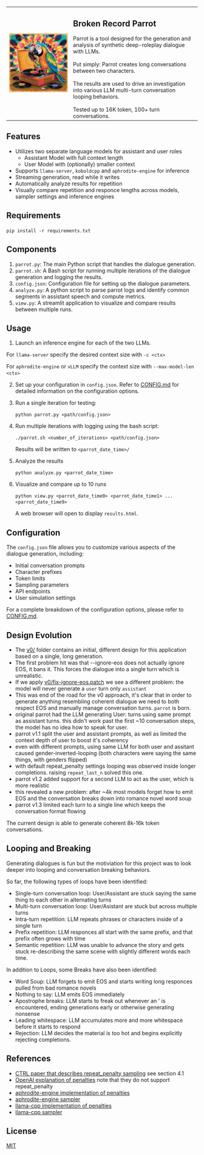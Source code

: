 | | |
| --- | --- |
| ![Broken Record Parrot](img/broken_record_parrot.png "A parrot sitting on a turntable, chewing on a record") | <h2>Broken Record Parrot</h2>Parrot is a tool designed for the generation and analysis of synthetic deep-roleplay dialogue with LLMs.<br><br>Put simply: Parrot creates long conversations between two characters.<br><br>The results are used to drive an investigation into various LLM multi-turn conversation looping behaviors.<br><br>Tested up to 16K token, 100+ turn conversations. |


## Features

- Utilizes two separate language models for assistant and user roles
  - Assistant Model with full context length
  - User Model with (optionally) smaller context
- Supports `llama-server`, `koboldcpp` and `aphrodite-engine` for inference
- Streaming generation, read while it writes
- Automatically analyze results for repetition
- Visually compare repetition and responce lengths across models, sampler settings and inference engines

## Requirements

`pip install -r requirements.txt`

## Components

1. `parrot.py`: The main Python script that handles the dialogue generation.
2. `parrot.sh`: A Bash script for running multiple iterations of the dialogue generation and logging the results.
3. `config.json`: Configuration file for setting up the dialogue parameters.
4. `analyze.py`: A python script to parse parrot logs and identify common segments in assistant speech and compute metrics.
5. `view.py`: A streamlit application to visualize and compare results between multiple runs.

## Usage

1. Launch an inference engine for each of the two LLMs.

For `llama-server` specify the desired context size with `-c <ctx>`

For `aphrodite-engine` or `vLLM` specify the context size with `--max-model-len <ctx>`

2. Set up your configuration in `config.json`. Refer to [CONFIG.md](CONFIG.md) for detailed information on the configuration options.

3. Run a single iteration for testing:
   ```
   python parrot.py <path/config.json>
   ```

4. Run multiple iterations with logging using the bash script:
   ```
   ./parrot.sh <number_of_iterations> <path/config.json>
   ```
   Results will be written to `<parrot_date_time>/`

5. Analyze the results
   ```
   python analyze.py <parrot_date_time>
   ```

6. Visualize and compare up to 10 runs
   ```
   python view.py <parrot_date_time0> <parrot_date_time1> ... <parrot_date_time9>
   ```

   A web browser will open to display `results.html`.

## Configuration

The `config.json` file allows you to customize various aspects of the dialogue generation, including:

- Initial conversation prompts
- Character prefixes
- Token limits
- Sampling parameters
- API endpoints
- User simulation settings

For a complete breakdown of the configuration options, please refer to [CONFIG.md](CONFIG.md).

## Design Evolution

- The [v0/](v0/) folder contains an initial, different design for this application based on a single, long generation.
- The first problem hit was that --ignore-eos does not actually ignore EOS, it bans it. This forces the dialogue into a single turn which is unrealistic.
- If we apply [v0/fix-ignore-eos.patch](v0/fix-ignore-eos.patch) we see a different problem: the model will never generate a `user` turn only `assistant`
- This was end of the road for the v0 approach, it's clear that in order to generate anything resembling coherent dialogue we need to both respect EOS and manually manage conversation turns. `parrot` is born.
- original parrot had the LLM generating User: turns using same prompt as assistant turns. this didn't work past the first ~10 conversation steps, the model has no idea how to speak for user.
- parrot v1.1 split the user and assistant prompts, as well as limited the context depth of user to boost it's coherency
- even with different prompts, using same LLM for both user and assitant caused gender-inverted-looping (both characters were saying the same things, with genders flipped)
- with default repeat_penalty settings looping was observed inside longer completions. raising `repeat_last_n` solved this one.
- parrot v1.2 added support for a second LLM to act as the user, which is more realistic
- this revealed a new problem: after ~4k most models forget how to emit EOS and the conversation breaks down into romance novel word soup
- parrot v1.3 limited each turn to a single line which keeps the conversation format flowing

The current design is able to generate coherent 8k-16k token conversations.

## Looping and Breaking

Generating dialogues is fun but the motiviation for this project was to look deeper into looping and conversation breaking behaviors.

So far, the following types of loops have been identified:

- Single-turn conversation loop: User/Assistant are stuck saying the same thing to each other in alternating turns
- Multi-turn conversation loop: User/Asistant are stuck but across multiple turns
- Intra-turn repetition: LLM repeats phrases or characters inside of a single turn
- Prefix repetition: LLM responces all start with the same prefix, and that prefix often grows with time
- Semantic repetition: LLM was unable to advance the story and gets stuck re-describing the same scene with slightly different words each time.

In addition to Loops, some Breaks have also been identified:

- Word Soup: LLM forgets to emit EOS and starts writing long responces pulled from bad romance novels
- Nothing to say: LLM emits EOS immediately
- Apostrophe breaks: LLM starts to freak out whenever an ' is encountered, ending generations early or otherwise generating nonsense
- Leading whitespace: LLM accumulates more and more whitespace before it starts to respond
- Rejection: LLM decides the material is too hot and begins explicitly rejecting completions.

## References

- [CTRL paper that describes repeat_penalty sampling](https://arxiv.org/pdf/1909.05858) see section 4.1
- [OpenAI explanation of penalties](https://platform.openai.com/docs/advanced-usage/parameter-details) note that they do not support repeat_penalty
- [aphrodite-engine implementation of penalties](https://github.com/PygmalionAI/aphrodite-engine/blob/cc6c310e578c63f594bb13d6125e6ed1ba8a208e/aphrodite/modeling/layers/sampler.py#L188)
- [aphrodite-engine sampler](https://github.com/PygmalionAI/aphrodite-engine/blob/cc6c310e578c63f594bb13d6125e6ed1ba8a208e/aphrodite/modeling/layers/sampler.py#L44)
- [llama-cpp implementation of penalties](https://github.com/ggerganov/llama.cpp/blob/45f2c19cc57286eead7b232ce8028273a817aa4d/src/llama.cpp)
- [llama-cpp sampler](https://github.com/ggerganov/llama.cpp/blob/45f2c19cc57286eead7b232ce8028273a817aa4d/common/sampling.cpp#L354)

## License

[MIT](LICENSE.md)
